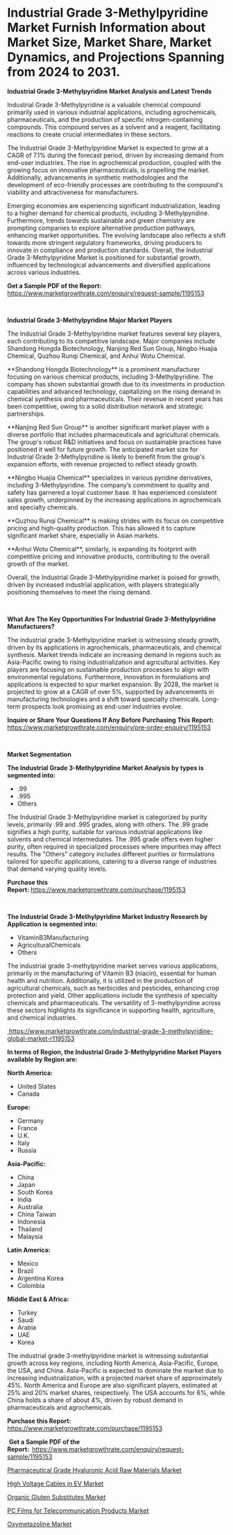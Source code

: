 <p><h1>Industrial Grade 3-Methylpyridine Market Furnish Information about Market Size, Market Share, Market Dynamics, and Projections Spanning from 2024 to 2031.</h1></p><p><strong>Industrial Grade 3-Methylpyridine Market Analysis and Latest Trends</strong></p>
<p><p>Industrial Grade 3-Methylpyridine is a valuable chemical compound primarily used in various industrial applications, including agrochemicals, pharmaceuticals, and the production of specific nitrogen-containing compounds. This compound serves as a solvent and a reagent, facilitating reactions to create crucial intermediates in these sectors. </p><p>The Industrial Grade 3-Methylpyridine Market is expected to grow at a CAGR of 7.1% during the forecast period, driven by increasing demand from end-user industries. The rise in agrochemical production, coupled with the growing focus on innovative pharmaceuticals, is propelling the market. Additionally, advancements in synthetic methodologies and the development of eco-friendly processes are contributing to the compound's viability and attractiveness for manufacturers.</p><p>Emerging economies are experiencing significant industrialization, leading to a higher demand for chemical products, including 3-Methylpyridine. Furthermore, trends towards sustainable and green chemistry are prompting companies to explore alternative production pathways, enhancing market opportunities. The evolving landscape also reflects a shift towards more stringent regulatory frameworks, driving producers to innovate in compliance and production standards. Overall, the Industrial Grade 3-Methylpyridine Market is positioned for substantial growth, influenced by technological advancements and diversified applications across various industries.</p></p>
<p><strong>Get a Sample PDF of the Report:&nbsp;</strong> <a href="https://www.marketgrowthrate.com/enquiry/request-sample/1195153">https://www.marketgrowthrate.com/enquiry/request-sample/1195153</a></p>
<p>&nbsp;</p>
<p><strong>Industrial Grade 3-Methylpyridine Major Market Players</strong></p>
<p><p>The Industrial Grade 3-Methylpyridine market features several key players, each contributing to its competitive landscape. Major companies include Shandong Hongda Biotechnology, Nanjing Red Sun Group, Ningbo Huajia Chemical, Quzhou Runqi Chemical, and Anhui Wotu Chemical. </p><p>**Shandong Hongda Biotechnology** is a prominent manufacturer focusing on various chemical products, including 3-Methylpyridine. The company has shown substantial growth due to its investments in production capabilities and advanced technology, capitalizing on the rising demand in chemical synthesis and pharmaceuticals. Their revenue in recent years has been competitive, owing to a solid distribution network and strategic partnerships.</p><p>**Nanjing Red Sun Group** is another significant market player with a diverse portfolio that includes pharmaceuticals and agricultural chemicals. The group's robust R&D initiatives and focus on sustainable practices have positioned it well for future growth. The anticipated market size for Industrial Grade 3-Methylpyridine is likely to benefit from the group's expansion efforts, with revenue projected to reflect steady growth.</p><p>**Ningbo Huajia Chemical** specializes in various pyridine derivatives, including 3-Methylpyridine. The company’s commitment to quality and safety has garnered a loyal customer base. It has experienced consistent sales growth, underpinned by the increasing applications in agrochemicals and specialty chemicals.</p><p>**Quzhou Runqi Chemical** is making strides with its focus on competitive pricing and high-quality production. This has allowed it to capture significant market share, especially in Asian markets. </p><p>**Anhui Wotu Chemical**, similarly, is expanding its footprint with competitive pricing and innovative products, contributing to the overall growth of the market.</p><p>Overall, the Industrial Grade 3-Methylpyridine market is poised for growth, driven by increased industrial application, with players strategically positioning themselves to meet the rising demand.</p></p>
<p>&nbsp;</p>
<p><strong>What Are The Key Opportunities For Industrial Grade 3-Methylpyridine Manufacturers?</strong></p>
<p><p>The industrial grade 3-Methylpyridine market is witnessing steady growth, driven by its applications in agrochemicals, pharmaceuticals, and chemical synthesis. Market trends indicate an increasing demand in regions such as Asia-Pacific owing to rising industrialization and agricultural activities. Key players are focusing on sustainable production processes to align with environmental regulations. Furthermore, innovation in formulations and applications is expected to spur market expansion. By 2028, the market is projected to grow at a CAGR of over 5%, supported by advancements in manufacturing technologies and a shift toward specialty chemicals. Long-term prospects look promising as end-user industries evolve.</p></p>
<p><strong>Inquire or Share Your Questions If Any Before Purchasing This Report:</strong> <a href="https://www.marketgrowthrate.com/enquiry/pre-order-enquiry/1195153">https://www.marketgrowthrate.com/enquiry/pre-order-enquiry/1195153</a></p>
<p>&nbsp;</p>
<p><strong>Market Segmentation</strong></p>
<p><strong>The Industrial Grade 3-Methylpyridine Market Analysis by types is segmented into:</strong></p>
<p><ul><li>.99</li><li>.995</li><li>Others</li></ul></p>
<p><p>The Industrial Grade 3-Methylpyridine market is categorized by purity levels, primarily .99 and .995 grades, along with others. The .99 grade signifies a high purity, suitable for various industrial applications like solvents and chemical intermediates. The .995 grade offers even higher purity, often required in specialized processes where impurities may affect results. The "Others" category includes different purities or formulations tailored for specific applications, catering to a diverse range of industries that demand varying quality levels.</p></p>
<p><strong>Purchase this Report:&nbsp;</strong><a href="https://www.marketgrowthrate.com/purchase/1195153">https://www.marketgrowthrate.com/purchase/1195153</a></p>
<p>&nbsp;</p>
<p><strong>The Industrial Grade 3-Methylpyridine Market Industry Research by Application is segmented into:</strong></p>
<p><ul><li>VitaminB3Manufacturing</li><li>AgriculturalChemicals</li><li>Others</li></ul></p>
<p><p>The industrial grade 3-methylpyridine market serves various applications, primarily in the manufacturing of Vitamin B3 (niacin), essential for human health and nutrition. Additionally, it is utilized in the production of agricultural chemicals, such as herbicides and pesticides, enhancing crop protection and yield. Other applications include the synthesis of specialty chemicals and pharmaceuticals. The versatility of 3-methylpyridine across these sectors highlights its significance in supporting health, agriculture, and chemical industries.</p></p>
<p><a href="https://www.marketgrowthrate.com/industrial-grade-3-methylpyridine-global-market-r1195153">&nbsp;https://www.marketgrowthrate.com/industrial-grade-3-methylpyridine-global-market-r1195153</a></p>
<p><strong>In terms of Region, the Industrial Grade 3-Methylpyridine Market Players available by Region are:</strong></p>
<p>
    <p> <strong> North America: </strong>
        <ul>
            <li>United States</li>
            <li>Canada</li>
        </ul>
        </p> 
    <p> <strong> Europe: </strong>
        <ul>
            <li>Germany</li>
            <li>France</li>
            <li>U.K.</li>
            <li>Italy</li>
            <li>Russia</li>
        </ul>
        </p> 
    <p> <strong> Asia-Pacific: </strong>
        <ul>
            <li>China</li>
            <li>Japan</li>
            <li>South Korea</li>
            <li>India</li>
            <li>Australia</li>
            <li>China Taiwan</li>
            <li>Indonesia</li>
            <li>Thailand</li>
            <li>Malaysia</li>
        </ul>
        </p> 
    <p> <strong> Latin America: </strong>
        <ul>
            <li>Mexico</li>
            <li>Brazil</li>
            <li>Argentina Korea</li>
            <li>Colombia</li>
        </ul>
        </p> 
    <p> <strong> Middle East & Africa: </strong>
        <ul>
            <li>Turkey</li>
            <li>Saudi</li>
            <li>Arabia</li>
            <li>UAE</li>
            <li>Korea</li>
        </ul>
    </p>
    </p>
<p><p>The industrial grade 3-methylpyridine market is witnessing substantial growth across key regions, including North America, Asia-Pacific, Europe, the USA, and China. Asia-Pacific is expected to dominate the market due to increasing industrialization, with a projected market share of approximately 45%. North America and Europe are also significant players, estimated at 25% and 20% market shares, respectively. The USA accounts for 6%, while China holds a share of about 4%, driven by robust demand in pharmaceuticals and agrochemicals.</p></p>
<p><strong>Purchase this Report: </strong><a href="https://www.marketgrowthrate.com/purchase/1195153">https://www.marketgrowthrate.com/purchase/1195153</a></p>
<p>&nbsp;<strong>Get a Sample PDF of the Report:&nbsp;&nbsp;</strong><a href="https://www.marketgrowthrate.com/enquiry/request-sample/1195153">https://www.marketgrowthrate.com/enquiry/request-sample/1195153</a></p>
<p><strong></strong></p>
<p><p><a href="https://github.com/lylyparadise/Market-Research-Report-List-5/blob/main/pharmaceutical-grade-hyaluronic-acid-raw-materials-market.md">Pharmaceutical Grade Hyaluronic Acid Raw Materials Market</a></p><p><a href="https://issuu.com/reportprime-2/docs/high-voltage-cables-in-ev-market-si_0eada6170acde5">High Voltage Cables in EV Market</a></p><p><a href="https://medium.com/@harperhe4e26/global-organic-gluten-substitutes-market-trends-forecasts-and-market-strategic-analysis-2024-73c0579b0a01?postPublishedType=repub">Organic Gluten Substitutes Market</a></p><p><a href="https://issuu.com/reportprime-2/docs/pc-films-for-telecommunication-prod_80b5810ddf6252">PC Films for Telecommunication Products Market</a></p><p><a href="https://www.linkedin.com/pulse/oxymetazoline-market-growth-outlook-from-2024-2031-projecting-pnsdc">Oxymetazoline Market</a></p></p>